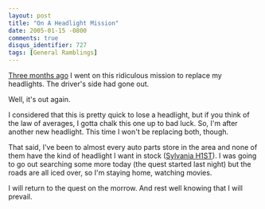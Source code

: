 ```yaml
---
layout: post
title: "On A Headlight Mission"
date: 2005-01-15 -0800
comments: true
disqus_identifier: 727
tags: [General Ramblings]
---
```

[Three months ago](/archive/2004/10/26/110-lunch.aspx) I went on this
ridiculous mission to replace my headlights. The driver's side had gone
out.

 Well, it's out again.

 I considered that this is pretty quick to lose a headlight, but if you
think of the law of averages, I gotta chalk this one up to bad luck. So,
I'm after another new headlight. This time I won't be replacing both,
though.

 That said, I've been to almost every auto parts store in the area and
none of them have the kind of headlight I want in stock ([Sylvania
H1ST](http://www.sylvania.com/ConsumerProducts/AutomotiveLighting/HighPerformance/Silverstar/ProductLine/default.htm)).
I was going to go out searching some more today (the quest started last
night) but the roads are all iced over, so I'm staying home, watching
movies.

 I will return to the quest on the morrow. And rest well knowing that I
will prevail.
